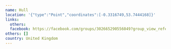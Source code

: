 ```yaml
---
name: Hull
location: '{"type":"Point","coordinates":[-0.3316749,53.7444168]}'
links:
  others: 
  facebook: https://facebook.com/groups/302665290556049?group_view_referrer=profile_browser
others: []
country: United Kingdom
---
```

